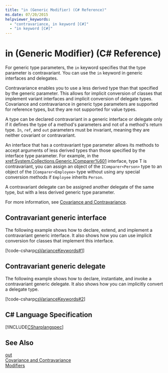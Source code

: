 ```yaml
---
title: "in (Generic Modifier) (C# Reference)"
ms.date: 07/20/2015
helpviewer_keywords: 
  - "contravariance, in keyword [C#]"
  - "in keyword [C#]"
---
```

# in (Generic Modifier) (C# Reference)

For generic type parameters, the `in` keyword specifies that the type parameter is contravariant. You can use the `in` keyword in generic interfaces and delegates.  

 Contravariance enables you to use a less derived type than that specified by the generic parameter. This allows for implicit conversion of classes that implement variant interfaces and implicit conversion of delegate types. Covariance and contravariance in generic type parameters are supported for reference types, but they are not supported for value types.  

 A type can be declared contravariant in a generic interface or delegate only if it defines the type of a method's parameters and not of a method's return type. `In`, `ref`, and `out` parameters must be invariant, meaning they are neither covariant or contravariant.

 An interface that has a contravariant type parameter allows its methods to accept arguments of less derived types than those specified by the interface type parameter. For example, in the <xref:System.Collections.Generic.IComparer%601> interface, type T is contravariant, you can assign an object of the `IComparer<Person>` type to an object of the `IComparer<Employee>` type without using any special conversion methods if `Employee` inherits `Person`.  

 A contravariant delegate can be assigned another delegate of the same type, but with a less derived generic type parameter.  

 For more information, see [Covariance and Contravariance](../../programming-guide/concepts/covariance-contravariance/index.md).  

## Contravariant generic interface   

 The following example shows how to declare, extend, and implement a contravariant generic interface. It also shows how you can use implicit conversion for classes that implement this interface.  

 [!code-csharp[csVarianceKeywords#1](../../../csharp/language-reference/keywords/codesnippet/CSharp/in-generic-modifier_1.cs)]  

## Contravariant generic delegate  

 The following example shows how to declare, instantiate, and invoke a contravariant generic delegate. It also shows how you can implicitly convert a delegate type.  

 [!code-csharp[csVarianceKeywords#2](../../../csharp/language-reference/keywords/codesnippet/CSharp/in-generic-modifier_2.cs)]  

## C# Language Specification  
 [!INCLUDE[CSharplangspec](~/includes/csharplangspec-md.md)]  

## See Also  
 [out](../../../csharp/language-reference/keywords/out-generic-modifier.md)  
 [Covariance and Contravariance](../../programming-guide/concepts/covariance-contravariance/index.md)  
 [Modifiers](../../../csharp/language-reference/keywords/modifiers.md)  
